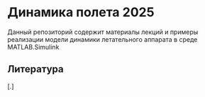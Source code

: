 # Динамика полета 2025

Данный репозиторий содержит материалы лекций и примеры реализации модели динамики летательного аппарата в среде MATLAB.Simulink

## Литература

[.]